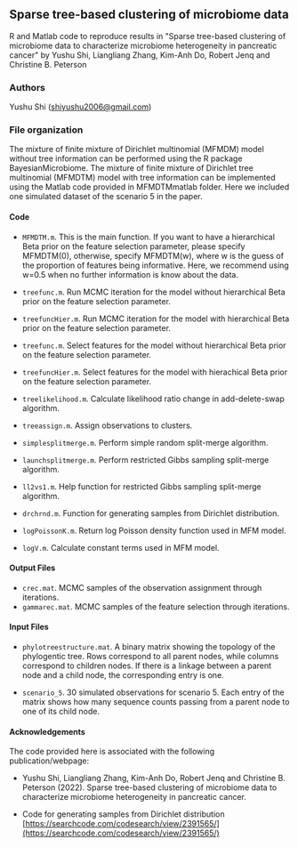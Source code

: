 ## Sparse tree-based clustering of microbiome data
R and Matlab code to reproduce results in "Sparse tree-based clustering of microbiome data to characterize microbiome heterogeneity in pancreatic cancer" by Yushu Shi, Liangliang Zhang, Kim-Anh Do, Robert Jenq and Christine B. Peterson

### Authors
Yushu Shi (shiyushu2006@gmail.com)

### File organization

The mixture of finite mixture of Dirichlet multinomial (MFMDM) model without tree information can be performed using the R package BayesianMicrobiome. The mixture of finite mixture of Dirichlet tree multinomial (MFMDTM) model with tree information can be implemented using the Matlab code provided in MFMDTMmatlab folder. Here we included one simulated dataset of the scenario 5 in the paper. 

#### Code

- `MFMDTM.m`. This is the main function. If you want to have a hierarchical Beta prior on the feature selection parameter, please specify MFMDTM(0), otherwise, specify MFMDTM(w), where w is the guess of the proportion of features being informative. Here, we recommend using w=0.5 when no further information is know about the data.

- `treefunc.m`. Run MCMC iteration for the model without hierarchical Beta prior on the feature selection parameter.

- `treefuncHier.m`. Run MCMC iteration for the model with hierarchical Beta prior on the feature selection parameter.

- `treefunc.m`. Select features for the model without hierarchical Beta prior on the feature selection parameter.

- `treefuncHier.m`. Select features for the model with hierachical Beta prior on the feature selection parameter.

- `treelikelihood.m`. Calculate likelihood ratio change in add-delete-swap algorithm.

- `treeassign.m`. Assign observations to clusters.

- `simplesplitmerge.m`. Perform simple random split-merge algorithm.

- `launchsplitmerge.m`. Perform restricted Gibbs sampling split-merge algorithm.

- `ll2vs1.m`. Help function for restricted Gibbs sampling split-merge algorithm.

- `drchrnd.m`. Function for generating samples from Dirichlet distribution.

- `logPoissonK.m`. Return log Poisson density function used in MFM model.

- `logV.m`. Calculate constant terms used in MFM model.

#### Output Files

- `crec.mat`. MCMC samples of the observation assignment through iterations.
- `gammarec.mat`. MCMC samples of the feature selection through iterations.

#### Input Files
- `phylotreestructure.mat`. A binary matrix showing the topology of the phylogentic tree. Rows correspond to all parent nodes, while columns correspond to children nodes. If there is a linkage between a parent node and a child node, the corresponding entry is one.

- `scenario_5`. 30 simulated observations for scenario 5. Each entry of the matrix shows how many sequence counts passing from a parent node to one of its child node.

#### Acknowledgements

The code provided here is associated with the following publication/webpage:

- Yushu Shi, Liangliang Zhang, Kim-Anh Do, Robert Jenq and Christine B. Peterson (2022). Sparse tree-based clustering of microbiome data to characterize microbiome heterogeneity in pancreatic cancer. 

- Code for generating samples from Dirichlet distribution [https://searchcode.com/codesearch/view/2391565/](https://searchcode.com/codesearch/view/2391565/)


